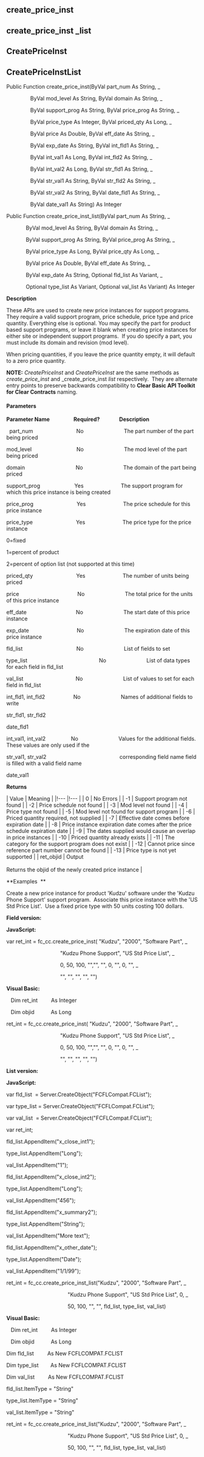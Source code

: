 create_price_inst
-------------------

create_price_inst _list
-------------------------

CreatePriceInst
---------------

CreatePriceInstList
-------------------

Public Function create_price_inst(ByVal part_num As String, _

                ByVal mod_level As String, ByVal domain As String, _

                ByVal support_prog As String, ByVal price_prog As String, _

                ByVal price_type As Integer, ByVal priced_qty As Long, _

                ByVal price As Double, ByVal eff_date As String, _

                ByVal exp_date As String, ByVal int_fld1 As String, _

                ByVal int_val1 As Long, ByVal int_fld2 As String, _

                ByVal int_val2 As Long, ByVal str_fld1 As String, _

                ByVal str_val1 As String, ByVal str_fld2 As String, _

                ByVal str_val2 As String, ByVal date_fld1 As String, _

                ByVal date_val1 As String) As Integer

Public Function create_price_inst_list(ByVal part_num As String, _

             ByVal mod_level As String, ByVal domain As String, _

             ByVal support_prog As String, ByVal price_prog As String, _

             ByVal price_type As Long, ByVal price_qty As Long, _

             ByVal price As Double, ByVal eff_date As String, _

             ByVal exp_date As String, Optional fld_list As Variant, _

             Optional type_list As Variant, Optional val_list As Variant) As Integer

**Description**

These APIs are used to create new price instances for support programs. They require a valid support program, price schedule, price type and price quantity. Everything else is optional. You may specify the part for product based support programs, or leave it blank when creating price instances for either site or independent support programs.  If you do specify a part, you must include its domain and revision (mod level).

When pricing quantities, if you leave the price quantity empty, it will default to a zero price quantity.

**NOTE:** _CreatePriceInst_ and _CreatePriceInst_ are the same methods as _create_price_inst_ and _create_price_inst _list_ respectively.  They are alternate entry points to preserve backwards compatibility to **Clear Basic API Toolkit for Clear Contracts** naming.

#### Parameters
**Parameter Name**                **Required?**             **Description**

  part_num                             No                           The part number of the part being priced

mod_level                              No                           The mod level of the part being priced

domain                                  No                           The domain of the part being priced

support_prog                       Yes                         The support program for which this price instance is being created

price_prog                             Yes                         The price schedule for this price instance

price_type                             Yes                         The price type for the price instance

0=fixed

1=percent of product

2=percent of option list (not supported at this time)

priced_qty                             Yes                         The number of units being priced

price                                       No                           The total price for the units of this price instance

eff_date                                 No                           The start date of this price instance

exp_date                                No                           The expiration date of this price instance

fld_list                                    No                           List of fields to set

type_list                                                No                           List of data types for each field in fld_list

val_list                                   No                           List of values to set for each field in fld_list

int_fld1, int_fld2                   No                           Names of additional fields to write

str_fld1, str_fld2

date_fld1

int_val1, int_val2                 No                           Values for the additional fields. These values are only used if the

str_val1, str_val2                                                 corresponding field name field is filled with a valid field name

date_val1

**Returns**

| Value |  Meaning |
|!--- |!--- |
| 0 | No Errors |
| -1 | Support program not found |
| -2 | Price schedule not found |
| -3 | Mod level not found |
| -4 | Price type not found |
| -5 | Mod level not found for support program |
| -6 | Priced quantity required, not supplied |
| -7 | Effective date comes before expiration date |
| -8 | Price instance expiration date comes after the price schedule expiration date |
| -9 | The dates supplied would cause an overlap in price instances |
| -10 | Priced quantity already exists |
| -11 | The category for the support program does not exist |
| -12 | Cannot price since reference part number cannot be found |
| -13 | Price type is not yet supported |
| ret_objid | Output<br/><br/>Returns the objid of the newly created price instance |

**Examples  **

Create a new price instance for product 'Kudzu' software under the 'Kudzu Phone Support' support program.  Associate this price instance with the 'US Std Price List'.  Use a fixed price type with 50 units costing 100 dollars.

**Field version:**

**JavaScript:**

var ret_int = fc_cc.create_price_inst( "Kudzu", "2000", "Software Part", _

                                    "Kudzu Phone Support", "US Std Price List", _

                                    0, 50, 100, "","", "", 0, "", 0, "", _

                                    "", "", "", "", "")

**Visual Basic:**

   Dim ret_int         As Integer

   Dim objid           As Long

ret_int = fc_cc.create_price_inst( "Kudzu", "2000", "Software Part", _

                                    "Kudzu Phone Support", "US Std Price List", _

                                    0, 50, 100, "","", "", 0, "", 0, "", _

                                    "", "", "", "", "")

**List version:**

**JavaScript:**

var fld_list  = Server.CreateObject("FCFLCompat.FCList");

var type_list = Server.CreateObject("FCFLCompat.FCList");

var val_list  = Server.CreateObject("FCFLCompat.FCList");

var ret_int;

fld_list.AppendItem("x_close_int1");

type_list.AppendItem("Long");

val_list.AppendItem("1");

fld_list.AppendItem("x_close_int2");

type_list.AppendItem("Long");

val_list.AppendItem("456");

fld_list.AppendItem("x_summary2");

type_list.AppendItem("String");

val_list.AppendItem("More text");

fld_list.AppendItem("x_other_date");

type_list.AppendItem("Date");

val_list.AppendItem("1/1/99");

ret_int = fc_cc.create_price_inst_list("Kudzu", "2000", "Software Part", _

                                         "Kudzu Phone Support", "US Std Price List", 0, _

                                         50, 100, "", "", fld_list, type_list, val_list)

 **Visual Basic:**

   Dim ret_int         As Integer

   Dim objid           As Long

 Dim fld_list         As New FCFLCOMPAT.FCLIST

 Dim type_list        As New FCFLCOMPAT.FCLIST

 Dim val_list         As New FCFLCOMPAT.FCLIST

 fld_list.ItemType = "String"

 type_list.ItemType = "String"

 val_list.ItemType = "String"

ret_int = fc_cc.create_price_inst_list("Kudzu", "2000", "Software Part", _

                                         "Kudzu Phone Support", "US Std Price List", 0, _

                                         50, 100, "", "", fld_list, type_list, val_list)
